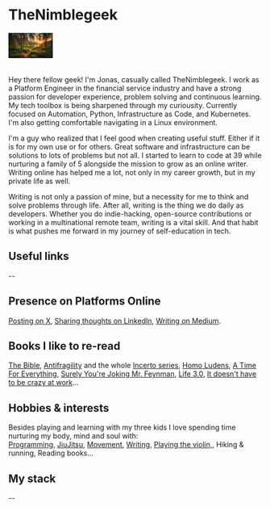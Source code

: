 
# TheNimblegeek

<div align="">
  <img src="https://github.com/nimblegeek/nimblegeek/blob/main/forest_sunset.png" alt="TheNimblegeek" style="max-width: 100%; max-height: 50px;">
</div> <br>

Hey there fellow geek! I'm Jonas, casually called TheNimblegeek. I work as a Platform Engineer in the financial service industry and have a strong passion for developer experience, problem solving and continuous learning. My tech toolbox is being sharpened through my curiousity. Currently focused on Automation, Python, Infrastructure as Code, and Kubernetes. I'm also getting comfortable navigating in a Linux environment.

I'm a guy who realized that I feel good when creating useful stuff. Either if it is for my own use or for others. Great software and infrastructure can be solutions to lots of problems but not all. I started to learn to code at 39 while nurturing a family of 5 alongside the mission to grow as an online writer. Writing online has helped me a lot, not only in my career growth, but in my private life as well.

Writing is not only a passion of mine, but a necessity for me to think and solve problems through life. After all, writing is the thing we do daily as developers. Whether you do indie-hacking, open-source contributions or working in a multinational remote team, writing is a vital skill. And that habit is what pushes me forward in my journey of self-education in tech.


## Useful links
-- 


## Presence on Platforms Online
[Posting on X](https://twitter.com/nimblegeek), [Sharing thoughts on LinkedIn](https://www.linkedin.com/in/jonasasihlen/), [Writing on Medium](https://nimblegeek.medium.com/).

## Books I like to re-read


[The Bible](https://www.bible.com/), [Antifragility](https://www.amazon.se/-/en/Nassim-Nicholas-Taleb/dp/0812979680) and the whole [Incerto series](https://www.amazon.com/Incerto-5-book-series/dp/B07WZK6Z9N), [Homo Ludens](https://www.amazon.se/-/en/Johan-Huizinga/dp/1621389995), [A Time For Everything](https://www.amazon.com/Time-Everything-Karl-Ove-Knausgaard/dp/098003308X), [Surely You're Joking Mr. Feynman](https://en.wikipedia.org/wiki/Surely_You%27re_Joking,_Mr._Feynman!), [Life 3.0](https://www.amazon.se/-/en/Max-Tegmark/dp/1101946598), [It doesn't have to be crazy at work](https://www.amazon.com/Doesnt-Have-Be-Crazy-Work/dp/0062874780)...

## Hobbies & interests
Besides playing and learning with my three kids I love spending time nurturing my body, mind and soul with: <br>
[Programming](https://en.wikipedia.org/wiki/Computer_programming), [JiuJitsu](https://en.wikipedia.org/wiki/Jujutsu), [Movement](https://www.idoportal.com/culture/), [Writing](https://thenimblegeek.ck.page/join), [Playing the violin,](https://en.wikipedia.org/wiki/Violin), Hiking & running, Reading books...

## My stack
-- 

